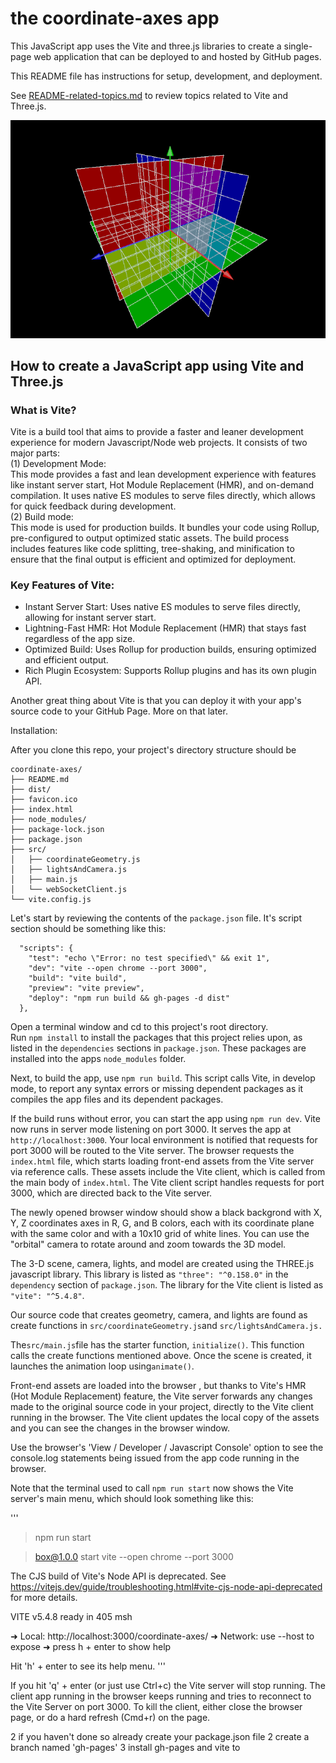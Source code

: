 # the coordinate-axes app  

This JavaScript app uses the Vite and three.js libraries to create a single-page web application that can be deployed to and hosted by GitHub pages.  

This README file has instructions for setup, development, and deployment.  

See [README-related-topics.md](README-related-topics.md) to review topics related to Vite and Three.js.  

<img src="media/coordinate-axes-v1.png">

## How to create a JavaScript app using Vite and Three.js

### What is Vite?
Vite is a build tool that aims to provide a faster and leaner development experience for modern Javascript/Node web projects. It consists of two major parts:  
(1) Development Mode:  
This mode provides a fast and lean development experience with features like instant server start, Hot Module Replacement (HMR), and on-demand compilation. It uses native ES modules to serve files directly, which allows for quick feedback during development.  
(2) Build mode:  
This mode is used for production builds. It bundles your code using Rollup, pre-configured to output optimized static assets. The build process includes features like code splitting, tree-shaking, and minification to ensure that the final output is efficient and optimized for deployment.  

### Key Features of Vite:  
* Instant Server Start: Uses native ES modules to serve files directly, allowing for instant server start.
* Lightning-Fast HMR: Hot Module Replacement (HMR) that stays fast regardless of the app size.
* Optimized Build: Uses Rollup for production builds, ensuring optimized and efficient output.
* Rich Plugin Ecosystem: Supports Rollup plugins and has its own plugin API.  

Another great thing about Vite is that you can deploy it with your app's source code to your GitHub Page. More on that later.    


Installation:  

After you clone this repo, your project's directory structure should be
```
coordinate-axes/
├── README.md
├── dist/
├── favicon.ico
├── index.html
├── node_modules/
├── package-lock.json
├── package.json
├── src/
│   ├── coordinateGeometry.js
│   ├── lightsAndCamera.js
│   ├── main.js
│   └── webSocketClient.js
└── vite.config.js
```
Let's start by reviewing the contents of the `package.json` file. It's script section should be something like this:
```
  "scripts": {
    "test": "echo \"Error: no test specified\" && exit 1",
    "dev": "vite --open chrome --port 3000",
    "build": "vite build",
    "preview": "vite preview",
    "deploy": "npm run build && gh-pages -d dist"
  },
```
Open a terminal window and cd to this project's root directory.  
Run `npm install` to install the packages that this project relies upon, as listed in the `dependencies` sections in `package.json`. These packages are installed into the apps `node_modules` folder. 

Next, to build the app, use `npm run build`. This script calls Vite, in develop mode, to report any syntax errors or missing dependent packages as it compiles the app files and its dependent packages.

If the build runs without error, you can start the app using `npm run dev`. Vite now runs in server mode listening on port 3000. It serves the app at `http://localhost:3000`. Your local environment is notified that requests for port 3000 will be routed to the Vite server. The browser requests the `index.html` file, which starts loading front-end assets from the Vite server via reference calls. These assets include the Vite client, which is called from the main body of `index.html`. The Vite client script handles requests for port 3000, which are directed back to the Vite server. 

The newly opened browser window should show a black backgrond with X, Y, Z coordinates axes in R, G, and B colors, each with its coordinate plane with the same color and with a 10x10 grid of white lines. You can use the "orbital" camera to rotate around and zoom towards the 3D model.

The 3-D scene, camera, lights, and model are created using the THREE.js javascript library. This library is listed as  `"three": "^0.158.0"` in the `dependency` section of `package.json`.  The library for the Vite client is listed as `"vite": "^5.4.8"`.  

Our source code that creates geometry, camera, and lights are found as create functions in `src/coordinateGeometry.js`and `src/lightsAndCamera.js. `

The`src/main.js`file has the starter function, `initialize()`. This function calls the create functions mentioned above. Once the scene is created, it launches the animation loop using`animate()`. 

Front-end assets are loaded into the browser , but thanks to Vite's HMR (Hot Module Replacement) feature, the Vite server forwards any changes made to the original source code in your project, directly to the Vite client running in the browser. The Vite client updates the local copy of the assets and you can see the changes in the browser window. 

Use the browser's 'View / Developer / Javascript Console' option to see the console.log statements being issued from the app code running in the browser.

Note that the terminal used to call `npm run start` now shows the Vite server's main menu, which should look something like this:

'''
> npm run start

> box@1.0.0 start
> vite --open chrome --port 3000

The CJS build of Vite's Node API is deprecated. See https://vitejs.dev/guide/troubleshooting.html#vite-cjs-node-api-deprecated for more details.

  VITE v5.4.8  ready in 405 msh

  ➜  Local:   http://localhost:3000/coordinate-axes/
  ➜  Network: use --host to expose
  ➜  press h + enter to show help

Hit 'h' + enter to see its help menu.
'''

If you hit 'q' + enter (or just use Ctrl+c) the Vite server will stop running. The client app running in the browser keeps running and tries to reconnect to the Vite Server on port 3000. To kill the client, either close the browser page, or do a hard refresh (Cmd+r) on the page.



2 if you haven't done so already create your package.json file
2 create a branch named 'gh-pages'
3 install gh-pages and vite to 
